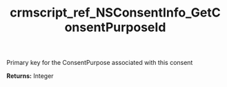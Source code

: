 ﻿---
title: crmscript_ref_NSConsentInfo_GetConsentPurposeId
description: Integer NSConsentInfo.GetConsentPurposeId()
intellisense: NSConsentInfo.GetConsentPurposeId
keywords: NSConsentInfo, GetConsentPurposeId
so.topic: reference
---

Primary key for the ConsentPurpose associated with this consent

**Returns:** Integer


